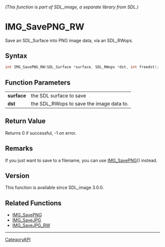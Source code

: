 ###### (This function is part of SDL_image, a separate library from SDL.)
# IMG_SavePNG_RW

Save an SDL_Surface into PNG image data, via an SDL_RWops.

## Syntax

```c
int IMG_SavePNG_RW(SDL_Surface *surface, SDL_RWops *dst, int freedst);

```

## Function Parameters

|                 |                                          |
| --------------- | ---------------------------------------- |
| **surface**     | the SDL surface to save                  |
| **dst**         | the SDL_RWops to save the image data to. |

## Return Value

Returns 0 if successful, -1 on error.

## Remarks

If you just want to save to a filename, you can use
[IMG_SavePNG](IMG_SavePNG.md)() instead.

## Version

This function is available since SDL_image 3.0.0.

## Related Functions

* [IMG_SavePNG](IMG_SavePNG.md)
* [IMG_SaveJPG](IMG_SaveJPG.md)
* [IMG_SaveJPG_RW](IMG_SaveJPG_RW.md)

----
[CategoryAPI](CategoryAPI.md)
